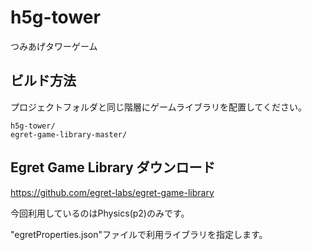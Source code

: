 # h5g-tower

つみあげタワーゲーム

## ビルド方法

プロジェクトフォルダと同じ階層にゲームライブラリを配置してください。

```
h5g-tower/
egret-game-library-master/
```

## Egret Game Library ダウンロード
<https://github.com/egret-labs/egret-game-library>

今回利用しているのはPhysics(p2)のみです。

"egretProperties.json"ファイルで利用ライブラリを指定します。
